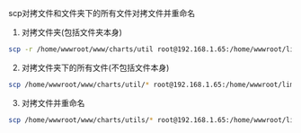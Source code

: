 scp对拷文件和文件夹下的所有文件对拷文件并重命名

1. 对拷文件夹(包括文件夹本身)
```bash
scp -r /home/wwwroot/www/charts/util root@192.168.1.65:/home/wwwroot/limesurvey_back/scp
```
2. 对拷文件夹下的所有文件(不包括文件本身)
```bash
scp /home/wwwroot/www/charts/util/* root@192.168.1.65:/home/wwwroot/limesurvey_back/scp
```
3. 对拷文件并重命名
```bash
scp /home/wwwroot/www/charts/utils/* root@192.168.1.65:/home/wwwroot/limesurvey_back/scp/b.text
```